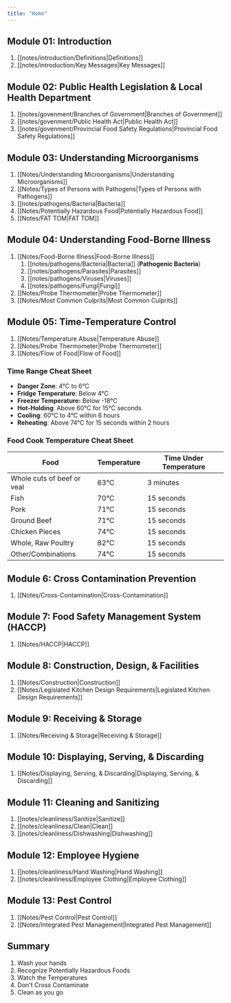 ```yaml
---
title: "Home"
---
```


## Module 01: Introduction

1. [[notes/introduction/Definitions|Definitions]]
2. [[notes/introduction/Key Messages|Key Messages]]

## Module 02: Public Health Legislation & Local Health Department

1. [[notes/govenment/Branches of Government|Branches of Government]]
2. [[notes/govenment/Public Health Act|Public Health Act]]
3. [[notes/govenment/Provincial Food Safety Regulations|Provincial Food Safety Regulations]]

## Module 03: Understanding Microorganisms

1. [[Notes/Understanding Microorganisms|Understanding Microorganisms]]
2. [[Notes/Types of Persons with Pathogens|Types of Persons with Pathogens]]
3. [[notes/pathogens/Bacteria|Bacteria]]
4. [[Notes/Potentially Hazardous Food|Potentially Hazardous Food]]
5. [[Notes/FAT TOM|FAT TOM]]

## Module 04: Understanding Food-Borne Illness

1. [[Notes/Food-Borne Illness|Food-Borne Illness]]
	1. [[notes/pathogens/Bacteria|Bacteria]] (**Pathogenic Bacteria**)
	2. [[notes/pathogens/Parasites|Parasites]]
	3. [[notes/pathogens/Viruses|Viruses]]
	4. [[notes/pathogens/Fungi|Fungi]]
2. [[Notes/Probe Thermometer|Probe Thermometer]]
3. [[Notes/Most Common Culprits|Most Common Culprits]]

## Module 05: Time-Temperature Control

1. [[Notes/Temperature Abuse|Temperature Abuse]]
2. [[Notes/Probe Thermometer|Probe Thermometer]]
3. [[Notes/Flow of Food|Flow of Food]]

### Time Range Cheat Sheet

* **Danger Zone**: 4°C to 6°C
* **Fridge Temperature**: Below 4°C
* **Freezer Temperature:** Below -18°C
* **Hot-Holding**: Above 60°C for 15°C seconds
* **Cooling**: 60°C to 4°C within 6 hours
* **Reheating**: Above 74°C for 15 seconds within 2 hours

### Food Cook Temperature Cheat Sheet

| Food                       | Temperature | Time Under Temperature |
| -------------------------- | ----------- | ---------------------- |
| Whole cuts of beef or veal | 63°C        | 3 minutes              |
| Fish                       | 70°C        | 15 seconds             |
| Pork                       | 71°C        | 15 seconds             |
| Ground Beef                | 71°C        | 15 seconds             |
| Chicken Pieces             | 74°C        | 15 seconds             |
| Whole, Raw Poultry         | 82°C        | 15 seconds             |
| Other/Combinations         | 74°C        | 15 seconds             |

## Module 6: Cross Contamination Prevention

1. [[Notes/Cross-Contamination|Cross-Contamination]]

## Module 7: Food Safety Management System (HACCP)

1. [[Notes/HACCP|HACCP]]

## Module 8: Construction, Design, & Facilities

1. [[Notes/Construction|Construction]]
2. [[Notes/Legislated Kitchen Design Requirements|Legislated Kitchen Design Requirements]]

## Module 9: Receiving & Storage

1. [[Notes/Receiving & Storage|Receiving & Storage]]

## Module 10: Displaying, Serving, & Discarding

1. [[Notes/Displaying, Serving, & Discarding|Displaying, Serving, & Discarding]]

## Module 11: Cleaning and Sanitizing

1. [[notes/cleanliness/Sanitize|Sanitize]]
2. [[notes/cleanliness/Clean|Clean]]
3. [[notes/cleanliness/Dishwashing|Dishwashing]]

## Module 12: Employee Hygiene

1. [[notes/cleanliness/Hand Washing|Hand Washing]]
2. [[notes/cleanliness/Employee Clothing|Employee Clothing]]

## Module 13: Pest Control

1. [[Notes/Pest Control|Pest Control]]
2. [[Notes/Integrated Pest Management|Integrated Pest Management]]


## Summary

1. Wash your hands
2. Recognize Potentially Hazardous Foods
3. Watch the Temperatures
4. Don't Cross Contaminate
5. Clean as you go